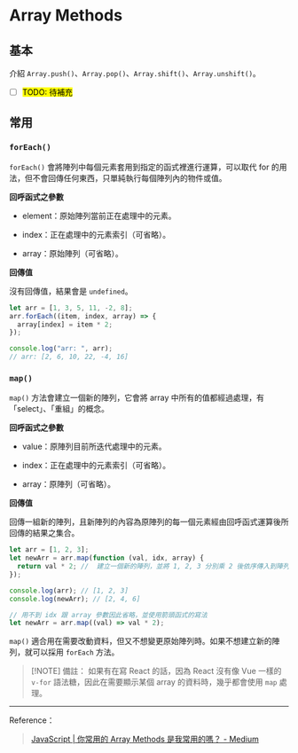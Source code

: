 # Array Methods

## 基本

介紹 `Array.push()`、`Array.pop()`、`Array.shift()`、`Array.unshift()`。

- [ ] <mark>TODO: 待補充</mark>

## 常用

### `forEach()`

`forEach()` 會將陣列中每個元素套用到指定的函式裡進行運算，可以取代 for 的用法，但不會回傳任何東西，只單純執行每個陣列內的物件或值。

**回呼函式之參數**

- element：原始陣列當前正在處理中的元素。

- index：正在處理中的元素索引（可省略）。

- array：原始陣列（可省略）。

**回傳值** <br>

沒有回傳值，結果會是 `undefined`。

```javascript
let arr = [1, 3, 5, 11, -2, 8];
arr.forEach((item, index, array) => {
  array[index] = item * 2;
});

console.log("arr: ", arr);
// arr: [2, 6, 10, 22, -4, 16]
```

### `map()`

`map()` 方法會建立一個新的陣列，它會將 array 中<span class="bolder">所有的值都經過處理</span>，有「select」、「重組」的概念。 <br>

**回呼函式之參數**

- value：原陣列目前所迭代處理中的元素。

- index：正在處理中的元素索引（可省略）。

- array：原陣列（可省略）。

**回傳值** <br>

回傳一組新的陣列，且新陣列的內容為原陣列的每一個元素經由回呼函式運算後所回傳的結果之集合。

```javascript
let arr = [1, 2, 3];
let newArr = arr.map(function (val, idx, array) {
  return val * 2; //  建立一個新的陣列，並將 1, 2, 3 分別乘 2 後依序傳入到陣列當中
});

console.log(arr); // [1, 2, 3]
console.log(newArr); // [2, 4, 6]
```

```javascript
// 用不到 idx 跟 array 參數因此省略，並使用箭頭函式的寫法
let newArr = arr.map((val) => val * 2);
```

`map()` 適合用在需要改動資料，但又不想變更原始陣列時。如果不想建立新的陣列，就可以採用 `forEach` 方法。

> [!NOTE] 備註：
> 如果有在寫 React 的話，因為 React 沒有像 Vue 一樣的 `v-for` 語法糖，因此在需要顯示某個 array 的資料時，幾乎都會使用 `map` 處理。

---

Reference：

> [JavaScript | 你常用的 Array Methods 是我常用的嗎？ - Medium](https://medium.com/starbugs/javascript-%E4%BD%A0%E5%B8%B8%E7%94%A8%E7%9A%84-array-methods-%E6%98%AF%E6%88%91%E5%B8%B8%E7%94%A8%E7%9A%84%E5%97%8E-6fe235953951)
